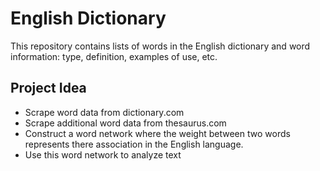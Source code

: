 # English Dictionary

This repository contains lists of words in the English dictionary and word information: type, definition, examples of use, etc.

## Project Idea

- Scrape word data from dictionary.com
- Scrape additional word data from thesaurus.com
- Construct a word network where the weight between two words represents there association in the English language.
- Use this word network to analyze text
